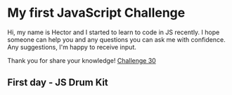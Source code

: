 # My first JavaScript Challenge

Hi, my name is Hector and I started to learn to code in JS recently.
I hope someone can help you and any questions you can ask me with confidence.
Any suggestions, I'm happy to receive input.

Thank you for share your knowledge!  [Challenge 30](https://javascript30.com/)

## First day - JS Drum Kit 
![]()

